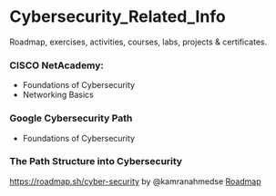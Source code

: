# Cybersecurity_Related_Info
Roadmap, exercises, activities, courses, labs, projects &amp; certificates.


### CISCO NetAcademy: 
- Foundations of Cybersecurity
- Networking Basics 

### Google Cybersecurity Path
- Foundations of Cybersecurity

### The Path Structure into Cybersecurity
https://roadmap.sh/cyber-security by @kamranahmedse [Roadmap](https://github.com/kamranahmedse/developer-roadmap)
